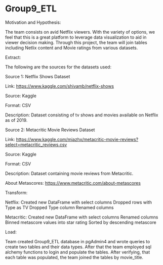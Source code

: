 # Group9_ETL

Motivation and Hypothesis:

The team consists on avid Netflix viewers. With the variety of options, we feel that this is a great platform to leverage data visualization to aid in viewer decision making. Through this project, the team will join tables including Netlix content and Movie ratings from various datasets. 


Extract:

The following are the sources for the datasets used:


Source 1: Netflix Shows Dataset

Link: https://www.kaggle.com/shivamb/netflix-shows

Source: Kaggle

Format: CSV

Description: Dataset consisting of tv shows and movies available on Netflix as of 2019. 


Source 2: Metacritic Movie Reviews Dataset 

Link: https://www.kaggle.com/miazhx/metacritic-movie-reviews?select=metacritic_reviews.csv

Source: Kaggle

Format: CSV

Description: Dataset containing movie reviews from Metacritic. 

About Metascores: https://www.metacritic.com/about-metascores


Transform:

Netflix:
Created new DataFrame with select columns
Dropped rows with Type as TV
Dropped Type column 
Renamed columns

Metacritic:
Created new DataFrame with select columns
Renamed columns 
Binned metascore values into star rating
Sorted by descending metascore 


Load:

Team created Group9_ETL database in pgAdmin4 and wrote queries to create two tables and their data types. After that the team employed sql alchemy functions to login and populate the tables. After verifying, that each table was populated, the team joined the tables by movie_title. 











